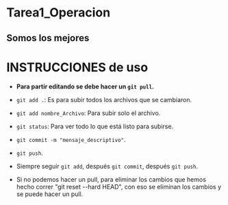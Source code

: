 # Tarea1_Operacion

## Somos los mejores

# INSTRUCCIONES de uso

- **Para partir editando se debe hacer un `git pull`.**
- `git add .`: Es para subir todos los archivos que se cambiaron.
- `git add nombre_Archivo`: Para subir solo el archivo.

- `git status`: Para ver todo lo que está listo para subirse.
- `git commit -m "mensaje_descriptivo"`.

- `git push`.

- Siempre seguir `git add`, después `git commit`, después `git push`.
- Si no podemos hacer un pull, para eliminar los cambios que hemos hecho correr "git reset --hard HEAD", con eso se eliminan los cambios y se puede hacer un pull. 